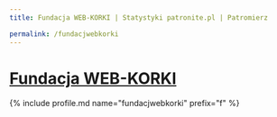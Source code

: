 ```yaml
---
title: Fundacja WEB-KORKI | Statystyki patronite.pl | Patromierz

permalink: /fundacjwebkorki
---
```


# [Fundacja WEB-KORKI](https://patronite.pl/fundacjwebkorki)

{% include profile.md name="fundacjwebkorki" prefix="f" %}
